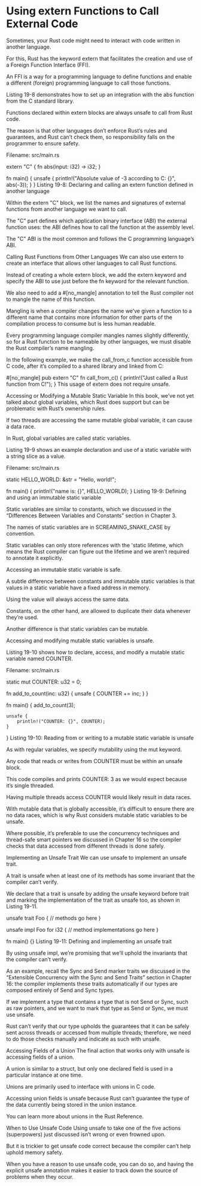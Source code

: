 # Using extern Functions to Call External Code

Sometimes, your Rust code might need to interact with code written in another language.

For this, Rust has the keyword extern that facilitates the creation and use of a Foreign Function Interface (FFI).

An FFI is a way for a programming language to define functions and enable a different (foreign) programming language to call those functions.



Listing 19-8 demonstrates how to set up an integration with the abs function from the C standard library.

Functions declared within extern blocks are always unsafe to call from Rust code.

The reason is that other languages don’t enforce Rust’s rules and guarantees, and Rust can’t check them, so responsibility falls on the programmer to ensure safety.



Filename: src/main.rs

extern "C" {
    fn abs(input: i32) -> i32;
}

fn main() {
    unsafe {
        println!("Absolute value of -3 according to C: {}", abs(-3));
    }
}
Listing 19-8: Declaring and calling an extern function defined in another language

Within the extern "C" block, we list the names and signatures of external functions from another language we want to call.

The "C" part defines which application binary interface (ABI) the external function uses: the ABI defines how to call the function at the assembly level.

The "C" ABI is the most common and follows the C programming language’s ABI.



Calling Rust Functions from Other Languages
We can also use extern to create an interface that allows other languages to call Rust functions.

Instead of creating a whole extern block, we add the extern keyword and specify the ABI to use just before the fn keyword for the relevant function.

We also need to add a #[no_mangle] annotation to tell the Rust compiler not to mangle the name of this function.

Mangling is when a compiler changes the name we’ve given a function to a different name that contains more information for other parts of the compilation process to consume but is less human readable.

Every programming language compiler mangles names slightly differently, so for a Rust function to be nameable by other languages, we must disable the Rust compiler’s name mangling.



In the following example, we make the call_from_c function accessible from C code, after it’s compiled to a shared library and linked from C:

#[no_mangle]
pub extern "C" fn call_from_c() {
    println!("Just called a Rust function from C!");
}
This usage of extern does not require unsafe.



Accessing or Modifying a Mutable Static Variable
In this book, we’ve not yet talked about global variables, which Rust does support but can be problematic with Rust’s ownership rules.

If two threads are accessing the same mutable global variable, it can cause a data race.



In Rust, global variables are called static variables.

Listing 19-9 shows an example declaration and use of a static variable with a string slice as a value.



Filename: src/main.rs

static HELLO_WORLD: &str = "Hello, world!";

fn main() {
    println!("name is: {}", HELLO_WORLD);
}
Listing 19-9: Defining and using an immutable static variable

Static variables are similar to constants, which we discussed in the “Differences Between Variables and Constants” section in Chapter 3.

The names of static variables are in SCREAMING_SNAKE_CASE by convention.

Static variables can only store references with the 'static lifetime, which means the Rust compiler can figure out the lifetime and we aren’t required to annotate it explicitly.

Accessing an immutable static variable is safe.



A subtle difference between constants and immutable static variables is that values in a static variable have a fixed address in memory.

Using the value will always access the same data.

Constants, on the other hand, are allowed to duplicate their data whenever they’re used.

Another difference is that static variables can be mutable.

Accessing and modifying mutable static variables is unsafe.

Listing 19-10 shows how to declare, access, and modify a mutable static variable named COUNTER.



Filename: src/main.rs

static mut COUNTER: u32 = 0;

fn add_to_count(inc: u32) {
    unsafe {
        COUNTER += inc;
    }
}

fn main() {
    add_to_count(3);

    unsafe {
        println!("COUNTER: {}", COUNTER);
    }
}
Listing 19-10: Reading from or writing to a mutable static variable is unsafe

As with regular variables, we specify mutability using the mut keyword.

Any code that reads or writes from COUNTER must be within an unsafe block.

This code compiles and prints COUNTER: 3 as we would expect because it’s single threaded.

Having multiple threads access COUNTER would likely result in data races.



With mutable data that is globally accessible, it’s difficult to ensure there are no data races, which is why Rust considers mutable static variables to be unsafe.

Where possible, it’s preferable to use the concurrency techniques and thread-safe smart pointers we discussed in Chapter 16 so the compiler checks that data accessed from different threads is done safely.



Implementing an Unsafe Trait
We can use unsafe to implement an unsafe trait.

A trait is unsafe when at least one of its methods has some invariant that the compiler can’t verify.

We declare that a trait is unsafe by adding the unsafe keyword before trait and marking the implementation of the trait as unsafe too, as shown in Listing 19-11.



unsafe trait Foo {
    // methods go here
}

unsafe impl Foo for i32 {
    // method implementations go here
}

fn main() {}
Listing 19-11: Defining and implementing an unsafe trait

By using unsafe impl, we’re promising that we’ll uphold the invariants that the compiler can’t verify.



As an example, recall the Sync and Send marker traits we discussed in the “Extensible Concurrency with the Sync and Send Traits” section in Chapter 16: the compiler implements these traits automatically if our types are composed entirely of Send and Sync types.

If we implement a type that contains a type that is not Send or Sync, such as raw pointers, and we want to mark that type as Send or Sync, we must use unsafe.

Rust can’t verify that our type upholds the guarantees that it can be safely sent across threads or accessed from multiple threads; therefore, we need to do those checks manually and indicate as such with unsafe.



Accessing Fields of a Union
The final action that works only with unsafe is accessing fields of a union.

A union is similar to a struct, but only one declared field is used in a particular instance at one time.

Unions are primarily used to interface with unions in C code.

Accessing union fields is unsafe because Rust can’t guarantee the type of the data currently being stored in the union instance.

You can learn more about unions in the Rust Reference.



When to Use Unsafe Code
Using unsafe to take one of the five actions (superpowers) just discussed isn’t wrong or even frowned upon.

But it is trickier to get unsafe code correct because the compiler can’t help uphold memory safety.

When you have a reason to use unsafe code, you can do so, and having the explicit unsafe annotation makes it easier to track down the source of problems when they occur.

